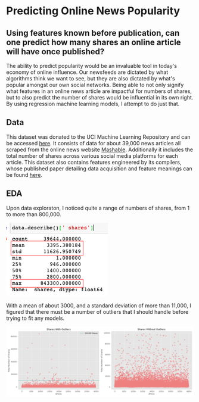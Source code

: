 # Predicting Online News Popularity 
## Using features known before publication, can one predict how many shares an online article will have once published? 
The ability to predict popularity would be an invaluable tool in today's economy of online influence. Our newsfeeds are dictated by what algorithms think we want to see, but they are also dictated by what's popular amongst our own social networks. Being able to not only signify what features in an online news article are impactful for numbers of shares, but to also predict the number of shares would be influential in its own right. By using regression machine learning models, I attempt to do just that. 

## Data 
This dataset was donated to the UCI Machine Learning Repository and can be accessed [here](https://archive.ics.uci.edu/ml/datasets/Online+News+Popularity). It consists of data for about 39,000 news articles all scraped from the online news website [Mashable](https://mashable.com/). Additionally it includes the total number of shares across various social media platforms for each article. This dataset also contains features engineered by its compilers, whose published paper detailing data acquisition and feature meanings can be found [here](https://repositorium.sdum.uminho.pt/bitstream/1822/39169/1/main.pdf). 

## EDA 
Upon data exploraton, I noticed quite a range of numbers of shares, from 1 to more than 800,000.

![Shares_EDA](./img/eda-outlier.png)

With a mean of about 3000, and a standard deviation of more than 11,000, I figured that there must be a number of outliers that I should handle before trying to fit any models. 

![Outliers](./img/outliers.png)
